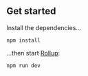 

## Get started

Install the dependencies...

```
npm install
```

...then start [Rollup](https://rollupjs.org):

```bash
npm run dev
```
